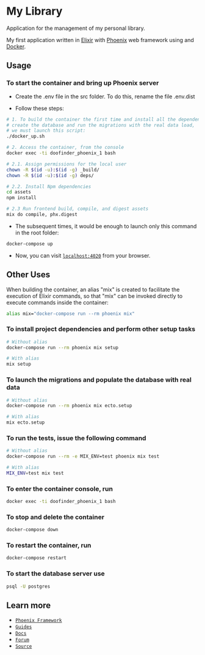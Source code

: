 # My Library

Application for the management of my personal library.

My first application written in [Elixir](http://elixir-lang.github.io)
with [Phoenix](http://phoenixframework.org) web framework using and
[Docker](https://www.docker.com).

## Usage

### To start the container and bring up Phoenix server

* Create the .env file in the src folder. To do this, rename the file .env.dist

* Follow these steps:

```bash
# 1. To build the container the first time and install all the dependencies,
# create the database and run the migrations with the real data load,
# we must launch this script:
./docker_up.sh

# 2. Access the container, from the console
docker exec -ti doofinder_phoenix_1 bash

# 2.1. Assign permissions for the local user
chown -R $(id -u):$(id -g) _build/
chown -R $(id -u):$(id -g) deps/

# 2.2. Install Npm dependencies
cd assets
npm install

# 2.3 Run frontend build, compile, and digest assets
mix do compile, phx.digest
```

* The subsequent times, it would be enough to launch only this command
in the root folder:

```bash
docker-compose up
```

* Now, you can visit [`localhost:4020`](http://localhost:4020) from your browser.

## Other Uses

When building the container, an alias "mix" is created to facilitate the execution of Elixir commands, so that "mix" can be invoked directly to execute commands inside the container:

```bash
alias mix="docker-compose run --rm phoenix mix"
```

### To install project dependencies and perform other setup tasks

```bash
# Without alias
docker-compose run --rm phoenix mix setup

# With alias
mix setup
```

### To launch the migrations and populate the database with real data

```bash
# Without alias
docker-compose run --rm phoenix mix ecto.setup

# With alias
mix ecto.setup
```

### To run the tests, issue the following command

```bash
# Without alias
docker-compose run --rm -e MIX_ENV=test phoenix mix test

# With alias
MIX_ENV=test mix test
```

### To enter the container console, run

```bash
docker exec -ti doofinder_phoenix_1 bash
```

### To stop and delete the container

```bash
docker-compose down
```

### To restart the container, run

```bash
docker-compose restart
```

### To start the database server use

```bash
psql -U postgres
```

## Learn more

* [`Phoenix Framework`](https://www.phoenixframework.org/)
* [`Guides`](https://hexdocs.pm/phoenix/overview.html)
* [`Docs`](https://hexdocs.pm/phoenix)
* [`Forum`](https://elixirforum.com/c/phoenix-forum)
* [`Source`](https://github.com/phoenixframework/phoenix)
